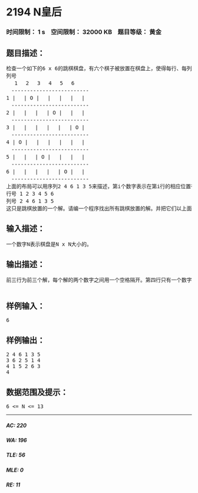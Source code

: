 # 2194 N皇后   
### 时间限制： 1 s&nbsp;&nbsp;&nbsp;&nbsp;空间限制： 32000 KB&nbsp;&nbsp;&nbsp;&nbsp;题目等级： 黄金  
## 题目描述：  

<pre>
检查一个如下的6 x 6的跳棋棋盘，有六个棋子被放置在棋盘上，使得每行、每列只有一个，每条对角线(包括两条主对角线的所有平行线)上至多有一个棋子。
列号  
　 1　 2　 3　 4　 5　 6
　-------------------------
1 |　 | O |　 |　 |　 |　 |
　-------------------------
2 |　 |　 |　 | O |　 |　 |
　-------------------------
3 |　 |　 |　 |　 |　 | O |
　-------------------------
4 | O |　 |　 |　 |　 |　 |
　-------------------------
5 |　 |　 | O |　 |　 |　 |
　-------------------------
6 |　 |　 |　 |　 | O |　 |
　-------------------------
上面的布局可以用序列2 4 6 1 3 5来描述，第i个数字表示在第i行的相应位置有一个棋子，如下：   
行号 1 2 3 4 5 6   
列号 2 4 6 1 3 5   
这只是跳棋放置的一个解。请编一个程序找出所有跳棋放置的解。并把它们以上面的序列方法输出。解按字典顺序排列。请输出前3个解。最后一行是解的总个数。
</pre>
  
  
## 输入描述：  

<pre>
一个数字N表示棋盘是N x N大小的。
</pre>
  
  
## 输出描述：  

<pre>
前三行为前三个解，每个解的两个数字之间用一个空格隔开。第四行只有一个数字，表示解的总数。
 
</pre>
  
  
## 样例输入：  

<pre>
6
</pre>
  
  
## 样例输出：  

<pre>
2 4 6 1 3 5   
3 6 2 5 1 4   
4 1 5 2 6 3   
4
</pre>
  
  
## 数据范围及提示：  

<pre>
6 <= N <= 13
</pre>
  
  
***  

##### AC: 220  
##### WA: 196  
##### TLE: 56  
##### MLE: 0  
##### RE: 11  
